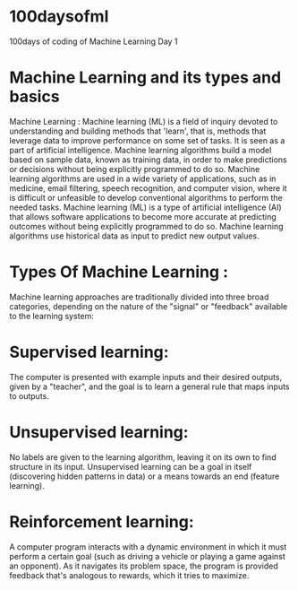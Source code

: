 # 100daysofml
100days of coding of Machine Learning
Day 1 
# Machine Learning and its types and basics 
Machine Learning : Machine learning (ML) is a field of inquiry devoted to understanding and building methods that 'learn', that is, methods that leverage data to improve performance on some set of tasks. It is seen as a part of artificial intelligence. Machine learning algorithms build a model based on sample data, known as training data, in order to make predictions or decisions without being explicitly programmed to do so. Machine learning algorithms are used in a wide variety of applications, such as in medicine, email filtering, speech recognition, and computer vision, where it is difficult or unfeasible to develop conventional algorithms to perform the needed tasks.
Machine learning (ML) is a type of artificial intelligence (AI) that allows software applications to become more accurate at predicting outcomes without being explicitly programmed to do so. Machine learning algorithms use historical data as input to predict new output values.
# Types Of Machine Learning :
Machine learning approaches are traditionally divided into three broad categories, depending on the nature of the "signal" or "feedback" available to the learning system:
# Supervised learning: 
The computer is presented with example inputs and their desired outputs, given by a "teacher", and the goal is to learn a general rule that maps inputs to outputs.
# Unsupervised learning:
No labels are given to the learning algorithm, leaving it on its own to find structure in its input. Unsupervised learning can be a goal in itself (discovering hidden patterns in data) or a means towards an end (feature learning).
# Reinforcement learning:
A computer program interacts with a dynamic environment in which it must perform a certain goal (such as driving a vehicle or playing a game against an opponent). As it navigates its problem space, the program is provided feedback that's analogous to rewards, which it tries to maximize.
